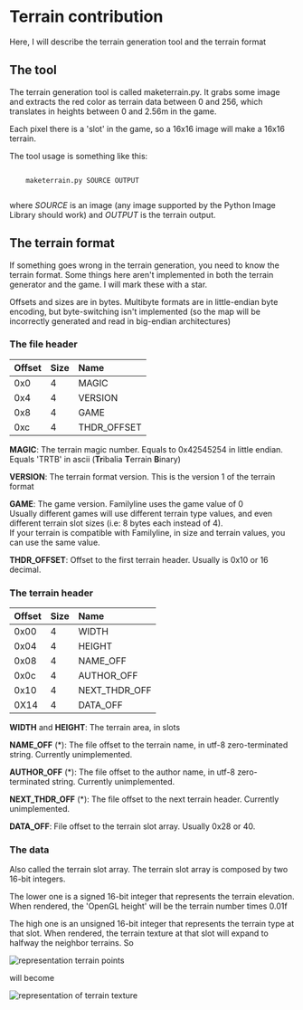# Terrain contribution

Here, I will describe the terrain generation tool and the terrain format

## The tool

The terrain generation tool is called maketerrain.py. It grabs some image
and extracts the red color as terrain data between 0 and 256, which
translates in heights between 0 and 2.56m in the game. 

Each pixel there is a 'slot' in the game, so a 16x16 image will make a
16x16 terrain.

The tool usage is something like this: 

```

	maketerrain.py SOURCE OUTPUT
	
```

where _SOURCE_ is an image (any image supported by the Python Image Library
should work) and _OUTPUT_ is the terrain output.


## The terrain format

If something goes wrong in the terrain generation, you need to know the
terrain format. Some things here aren't implemented in both the terrain
generator and the game. I will mark these with a star.

Offsets and sizes are in bytes. Multibyte formats are in little-endian byte
encoding, but byte-switching isn't implemented (so the map will be
incorrectly generated and read in big-endian architectures)

### The file header

| Offset | Size | Name        |
| ------ | ---- |:----------- |
| 0x0    | 4    | MAGIC       | 
| 0x4    | 4    | VERSION     |
| 0x8    | 4    | GAME        |
| 0xc    | 4    | THDR_OFFSET |
 
**MAGIC**: The terrain magic number. Equals to 0x42545254 in little
endian. Equals 'TRTB' in ascii (**Tr**ibalia **T**errain **B**inary)

**VERSION**: The terrain format version. This is the version 1 of the
terrain format

**GAME**: The game version. Familyline uses the game value of 0 <br/>
Usually different games will use different terrain type values, and even 
different terrain slot sizes (i.e: 8 bytes each instead of 4). <br/>
If your terrain is compatible with Familyline, in size and terrain values,
you can use the same value. 

**THDR_OFFSET**: Offset to the first terrain header. Usually is 0x10 or 16
decimal.

### The terrain header

| Offset | Size | Name            |
| ------ | ---- |:--------------- |
| 0x00   | 4    | WIDTH           | 
| 0x04   | 4    | HEIGHT          |
| 0x08   | 4    | NAME\_OFF       |
| 0x0c   | 4    | AUTHOR\_OFF     |
| 0x10   | 4    | NEXT\_THDR\_OFF |
| 0X14   | 4    | DATA_OFF        |

**WIDTH** and **HEIGHT**: The terrain area, in slots

**NAME\_OFF** (\*): The file offset to the terrain name, in utf-8
zero-terminated string. Currently unimplemented.

**AUTHOR\_OFF** (\*): The file offset to the author name, in utf-8
zero-terminated string. Currently unimplemented.

**NEXT\_THDR\_OFF** (\*): The file offset to the next terrain
header. Currently unimplemented.

**DATA\_OFF**: File offset to the terrain slot array. Usually 0x28 or 40.

### The data

Also called the terrain slot array. The terrain slot array is composed by
two 16-bit integers. 

The lower one is a signed 16-bit integer that represents the terrain
elevation. When rendered, the 'OpenGL height' will be the terrain number
times 0.01f

The high one is an unsigned 16-bit integer that represents the terrain type
at that slot. When rendered, the terrain texture at that slot will expand
to halfway the neighbor terrains. So

![representation terrain points](terrain_contrib00.png)

will become

![representation of terrain texture](terrain_contrib01.png)



